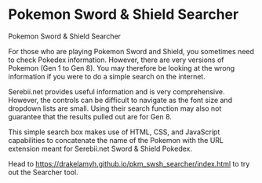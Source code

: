 # Pokemon Sword &amp; Shield Searcher
Pokemon Sword &amp; Shield Searcher

For those who are playing Pokemon Sword and Shield, you sometimes need to check Pokedex information. However, there are very versions of Pokemon (Gen 1 to Gen 8). You may therefore be looking at the wrong information if you were to do a simple search on the internet.

Serebii.net provides useful information and is very comprehensive. However, the controls can be difficult to navigate as the font size and dropdown lists are small. Using their search function may also not guarantee that the results pulled out are for Gen 8.

This simple search box makes use of HTML, CSS, and JavaScript capabilities to concatenate the name of the Pokemon with the URL extension meant for Serebii.net Sword & Shield Pokedex.

Head to https://drakelamyh.github.io/pkm_swsh_searcher/index.html to try out the Searcher tool.

